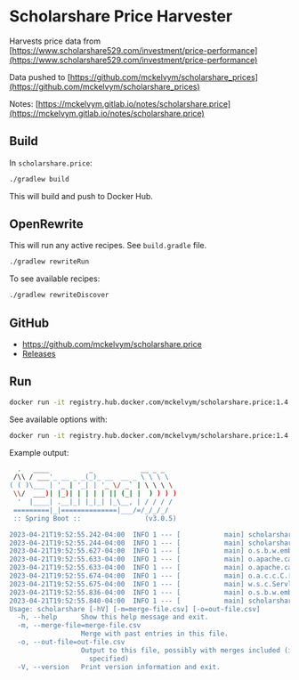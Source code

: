 # Scholarshare Price Harvester

Harvests price data from [https://www.scholarshare529.com/investment/price-performance](https://www.scholarshare529.com/investment/price-performance)

Data pushed to [https://github.com/mckelvym/scholarshare_prices](https://github.com/mckelvym/scholarshare_prices)

Notes: [https://mckelvym.gitlab.io/notes/scholarshare.price](https://mckelvym.gitlab.io/notes/scholarshare.price)

## Build

In `scholarshare.price`:

```bash
./gradlew build
```

This will build and push to Docker Hub.

## OpenRewrite

This will run any active recipes. See `build.gradle` file.

```bash
./gradlew rewriteRun
```

To see available recipes:

```bash
./gradlew rewriteDiscover
```

## GitHub

- https://github.com/mckelvym/scholarshare.price
- [Releases](https://github.com/mckelvym/scholarshare.price/releases)

## Run

```bash
docker run -it registry.hub.docker.com/mckelvym/scholarshare.price:1.4.0
```

See available options with:

```bash
docker run -it registry.hub.docker.com/mckelvym/scholarshare.price:1.4.0 --help
```

Example output:

```bash
  .   ____          _            __ _ _
 /\\ / ___'_ __ _ _(_)_ __  __ _ \ \ \ \
( ( )\___ | '_ | '_| | '_ \/ _` | \ \ \ \
 \\/  ___)| |_)| | | | | || (_| |  ) ) ) )
  '  |____| .__|_| |_|_| |_\__, | / / / /
 =========|_|==============|___/=/_/_/_/
 :: Spring Boot ::                (v3.0.5)

2023-04-21T19:52:55.242-04:00  INFO 1 --- [           main] scholarshare.price.Application           : Starting Application using Java 17.0.6 with PID 1 (/app/classes started by root in /)
2023-04-21T19:52:55.244-04:00  INFO 1 --- [           main] scholarshare.price.Application           : No active profile set, falling back to 1 default profile: "default"
2023-04-21T19:52:55.627-04:00  INFO 1 --- [           main] o.s.b.w.embedded.tomcat.TomcatWebServer  : Tomcat initialized with port(s): 8080 (http)
2023-04-21T19:52:55.633-04:00  INFO 1 --- [           main] o.apache.catalina.core.StandardService   : Starting service [Tomcat]
2023-04-21T19:52:55.633-04:00  INFO 1 --- [           main] o.apache.catalina.core.StandardEngine    : Starting Servlet engine: [Apache Tomcat/10.1.7]
2023-04-21T19:52:55.674-04:00  INFO 1 --- [           main] o.a.c.c.C.[Tomcat].[localhost].[/]       : Initializing Spring embedded WebApplicationContext
2023-04-21T19:52:55.675-04:00  INFO 1 --- [           main] w.s.c.ServletWebServerApplicationContext : Root WebApplicationContext: initialization completed in 412 ms
2023-04-21T19:52:55.836-04:00  INFO 1 --- [           main] o.s.b.w.embedded.tomcat.TomcatWebServer  : Tomcat started on port(s): 8080 (http) with context path ''
2023-04-21T19:52:55.840-04:00  INFO 1 --- [           main] scholarshare.price.Application           : Started Application in 0.759 seconds (process running for 0.943)
Usage: scholarshare [-hV] [-m=merge-file.csv] [-o=out-file.csv]
  -h, --help      Show this help message and exit.
  -m, --merge-file=merge-file.csv
                  Merge with past entries in this file.
  -o, --out-file=out-file.csv
                  Output to this file, possibly with merges included (if
                    specified)
  -V, --version   Print version information and exit.
```

